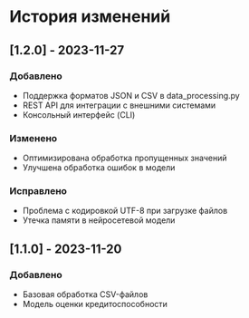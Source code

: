 # История изменений

## [1.2.0] - 2023-11-27
### Добавлено
- Поддержка форматов JSON и CSV в data_processing.py
- REST API для интеграции с внешними системами
- Консольный интерфейс (CLI)

### Изменено
- Оптимизирована обработка пропущенных значений
- Улучшена обработка ошибок в модели

### Исправлено
- Проблема с кодировкой UTF-8 при загрузке файлов
- Утечка памяти в нейросетевой модели

## [1.1.0] - 2023-11-20
### Добавлено
- Базовая обработка CSV-файлов
- Модель оценки кредитоспособности